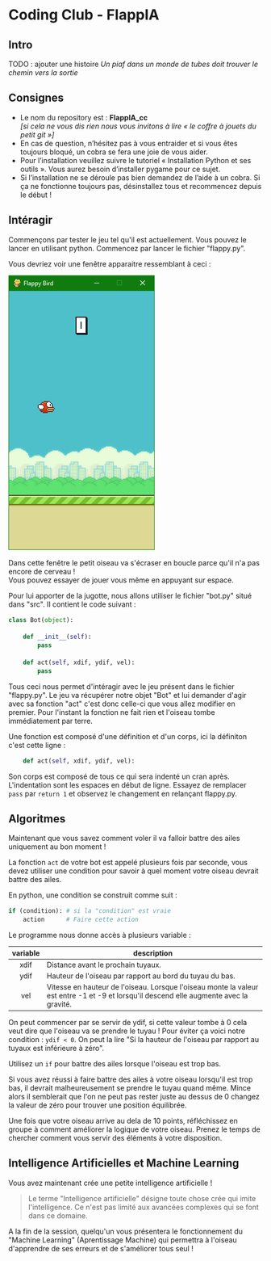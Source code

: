 # Coding Club - FlappIA
  
## Intro

TODO : ajouter une histoire
*Un piaf dans un monde de tubes doit trouver le chemin vers la sortie*

## Consignes

- Le nom du repository est : **FlappIA_cc**  
    *[si cela ne vous dis rien nous vous invitons à lire « le coffre à jouets du petit git »]*
- En cas de question, n’hésitez pas à vous entraider et si vous êtes toujours bloqué, un cobra se fera une joie de vous aider.
- Pour l’installation veuillez suivre le tutoriel « Installation Python et ses outils ». Vous aurez besoin d’installer pygame pour ce sujet.
- Si l’installation ne se déroule pas bien demandez de l’aide à un cobra. Si ça ne fonctionne toujours pas, désinstallez tous et recommencez depuis le début !

## Intéragir

Commençons par tester le jeu tel qu'il est actuellement. Vous pouvez le lancer en utilisant python. Commencez par lancer le fichier "flappy.py".

Vous devriez voir une fenêtre apparaitre ressemblant à ceci :

![flappy](img/screen.png)

Dans cette fenêtre le petit oiseau va s'écraser en boucle parce qu'il n'a pas encore de cerveau !  
Vous pouvez essayer de jouer vous même en appuyant sur espace.

Pour lui apporter de la jugotte, nous allons utiliser le fichier "bot.py" situé dans "src". Il contient le code suivant :

```py
class Bot(object):

    def __init__(self):
        pass

    def act(self, xdif, ydif, vel):
        pass
```

Tous ceci nous permet d'intéragir avec le jeu présent dans le fichier "flappy.py". Le jeu va récupérer notre objet "Bot" et lui demander d'agir avec sa fonction "act" c'est donc celle-ci que vous allez modifier en premier. Pour l'instant la fonction ne fait rien et l'oiseau tombe immédiatement par terre.

Une fonction est composé d'une définition et d'un corps, ici la définiton c'est cette ligne :

```py
    def act(self, xdif, ydif, vel):
```

Son corps est composé de tous ce qui sera indenté un cran après. L'indentation sont les espaces en début de ligne. Essayez de remplacer `pass` par `return 1` et observez le changement en relançant flappy.py.

## Algoritmes

Maintenant que vous savez comment voler il va falloir battre des ailes uniquement au bon moment !

La fonction `act` de votre bot est appelé plusieurs fois par seconde, vous devez utiliser une condition pour savoir à quel moment votre oiseau devrait battre des ailes.

En python, une condition se construit comme suit :

```py
if (condition): # si la "condition" est vraie
    action      # Faire cette action
```

Le programme nous donne accès à plusieurs variable :

| variable | description |
|:-:|-|
| xdif | Distance avant le prochain tuyaux. |
| ydif | Hauteur de l'oiseau par rapport au bord du tuyau du bas. |
| vel | Vitesse en hauteur de l'oiseau. Lorsque l'oiseau monte la valeur est entre -1 et -9 et lorsqu'il descend elle augmente avec la gravité. |

On peut commencer par se servir de ydif, si cette valeur tombe à 0 cela veut dire que l'oiseau va se prendre le tuyau ! Pour éviter ça voici notre condition : `ydif < 0`. On peut la lire "Si la hauteur de l'oiseau par rapport au tuyaux est inférieure à zéro".

Utilisez un `if` pour battre des ailes lorsque l'oiseau est trop bas.

Si vous avez réussi à faire battre des ailes à votre oiseau lorsqu'il est trop bas, il devrait malheureusement se prendre le tuyau quand même. Mince alors il semblerait que l'on ne peut pas rester juste au dessus de 0 changez la valeur de zéro pour trouver une position équilibrée.

Une fois que votre oiseau arrive au dela de 10 points, réfléchissez en groupe à comment améliorer la logique de votre oiseau. Prenez le temps de chercher comment vous servir des éléments à votre disposition.

## Intelligence Artificielles et Machine Learning

Vous avez maintenant crée une petite intelligence artificielle !

> Le terme "Intelligence artificielle" désigne toute chose crée qui imite l'intelligence. Ce n'est pas limité aux avancées complexes qui se font dans ce domaine.

A la fin de la session, quelqu'un vous présentera le fonctionnement du "Machine Learning" (Aprentissage Machine) qui permettra à l'oiseau d'apprendre de ses erreurs et de s'améliorer tous seul !
